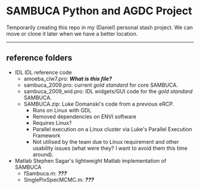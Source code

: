 # SAMBUCA Python and AGDC Project
Temporarily creating this repo in my (Daniel) personal stash project. We can
move or clone it later when we have a better location.

---

## reference folders
* IDL
    IDL reference code
    * amoeba_clw7.pro: ***What is this file?***
    * sambuca_2009.pro: current *gold standard* for core SAMBUCA.
    * sambuca_2009_wid.pro: IDL widgets/GUI code for the *gold standard* SAMBUCA.
    * SAMBUCA.zip: Luke Domanski's code from a previous eRCP.
        * Runs on Linux with GDL
        * Removed dependencies on ENVI software
        * Requires Linux?
        * Parallel execution on a Linux cluster via Luke's Parallel Execution
          Framework
        * Not utilised by the team due to Linux requirement and other usability
          issues (what were they? I want to avoid them this time around).
* Matlab
    Stephen Sagar's lightweight Matlab implementation of SAMBUCA
    * fSambuca.m: ***???***
    * SinglePixSpecMCMC.m: ***???***
    
